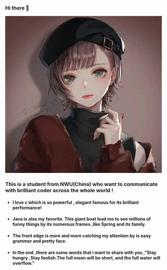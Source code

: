 ### Hi there 👋

![](https://raw.githubusercontent.com/yang19690000/picture/master/641%20(3).jpg)

### This is a student from NWU(China) who want to communicate with brilliant coder across the whole world !

- #### I love c which is so powerful , elegant  famous for its brilliant performance!
- #### Java is also my favorite. This  giant boat lead mo to see millions of funny things by its  numerous frames ,like Spring and its family.
- #### The front edge is more and more catching my attention by is easy grammer and pretty face.
- #### In the end ,there are some words that i want to share with you ,"Stay hungry ,Stay foolish.The full moon will be short, and the full water will overflow."

